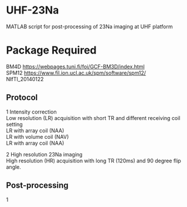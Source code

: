 # UHF-23Na
MATLAB script for post-processing of 23Na imaging at UHF platform <br />

# Package Required
BM4D <https://webpages.tuni.fi/foi/GCF-BM3D/index.html> <br />
SPM12 <https://www.fil.ion.ucl.ac.uk/spm/software/spm12/> <br />
NIfTI_20140122 <br />

## Protocol
1 Intensity correction <br />
    Low resolution (LR) acquisition with short TR and different receiving coil setting <br />
        LR with array coil (NAA) <br />
        LR with volume coil (NAV) <br />
        LR with array coil (NAA) <br />

2 High resolution 23Na imaging <br />
High resolution (HR) acquisition with long TR (120ms) and 90 degree flip angle. <br />

## Post-processing
1 
